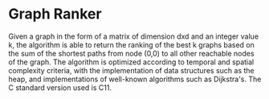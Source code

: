 # Graph Ranker
Given a graph in the form of a matrix of dimension dxd and an integer value k, the algorithm is able to return the ranking of the best k graphs based on the sum of the shortest paths from node (0,0) to all other reachable nodes of the graph. The algorithm is optimized according to temporal and spatial complexity criteria, with the implementation of data structures such as the heap, and implementations of well-known algorithms such as Dijkstra's.
The C standard version used is C11.

